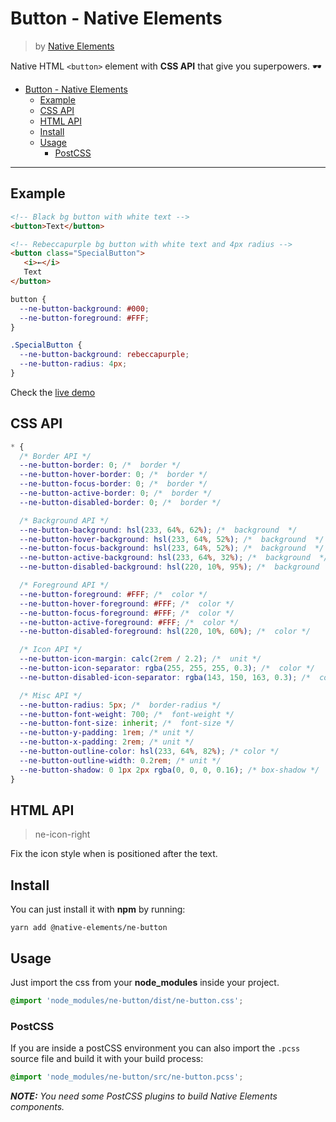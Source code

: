 # Button - Native Elements
> by [Native Elements](https://github.com/equinusocio/native-elements)

Native HTML `<button>` element with **CSS API** that give you superpowers. 🕶

<!-- TOC -->

- [Button - Native Elements](#button---native-elements)
  - [Example](#example)
  - [CSS API](#css-api)
  - [HTML API](#html-api)
  - [Install](#install)
  - [Usage](#usage)
    - [PostCSS](#postcss)

<!-- /TOC -->

---

## Example
```html
<!-- Black bg button with white text -->
<button>Text</button>

<!-- Rebeccapurple bg button with white text and 4px radius -->
<button class="SpecialButton">
   <i>←</i>
   Text
</button>
```

```css
button {
  --ne-button-background: #000;
  --ne-button-foreground: #FFF;
}

.SpecialButton {
  --ne-button-background: rebeccapurple;
  --ne-button-radius: 4px;
}
```

Check the [live demo](https://ne-button.stackblitz.io/)


## CSS API

```css
* {
  /* Border API */
  --ne-button-border: 0; /*  border */
  --ne-button-hover-border: 0; /*  border */
  --ne-button-focus-border: 0; /*  border */
  --ne-button-active-border: 0; /*  border */
  --ne-button-disabled-border: 0; /*  border */

  /* Background API */
  --ne-button-background: hsl(233, 64%, 62%); /*  background  */
  --ne-button-hover-background: hsl(233, 64%, 52%); /*  background  */
  --ne-button-focus-background: hsl(233, 64%, 52%); /*  background  */
  --ne-button-active-background: hsl(233, 64%, 32%); /*  background  */
  --ne-button-disabled-background: hsl(220, 10%, 95%); /*  background  */

  /* Foreground API */
  --ne-button-foreground: #FFF; /*  color */
  --ne-button-hover-foreground: #FFF; /*  color */
  --ne-button-focus-foreground: #FFF; /*  color */
  --ne-button-active-foreground: #FFF; /*  color */
  --ne-button-disabled-foreground: hsl(220, 10%, 60%); /*  color */

  /* Icon API */
  --ne-button-icon-margin: calc(2rem / 2.2); /*  unit */
  --ne-button-icon-separator: rgba(255, 255, 255, 0.3); /*  color */
  --ne-button-disabled-icon-separator: rgba(143, 150, 163, 0.3); /*  color */

  /* Misc API */
  --ne-button-radius: 5px; /*  border-radius */
  --ne-button-font-weight: 700; /*  font-weight */
  --ne-button-font-size: inherit; /*  font-size */
  --ne-button-y-padding: 1rem; /* unit */
  --ne-button-x-padding: 2rem; /* unit */
  --ne-button-outline-color: hsl(233, 64%, 82%); /* color */
  --ne-button-outline-width: 0.2rem; /* unit */
  --ne-button-shadow: 0 1px 2px rgba(0, 0, 0, 0.16); /* box-shadow */
}
```
## HTML API

> ne-icon-right

Fix the icon style when is positioned after the text.

## Install

You can just install it with **npm** by running:
```
yarn add @native-elements/ne-button
```


## Usage
Just import the css from your **node_modules** inside your project.
```css
@import 'node_modules/ne-button/dist/ne-button.css';
```

### PostCSS
If you are inside a postCSS environment you can also import the `.pcss` source file and build it with your build process:
```css
@import 'node_modules/ne-button/src/ne-button.pcss';
```

_**NOTE:** You need some PostCSS plugins to build Native Elements components._